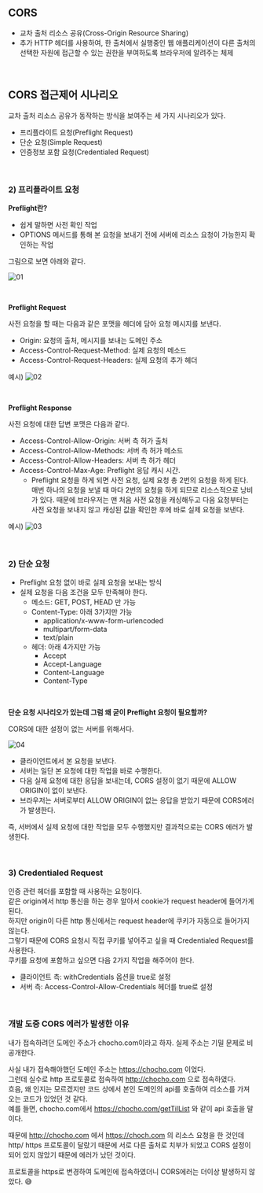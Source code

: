 ## CORS

- 교차 출처 리소스 공유(Cross-Origin Resource Sharing)
- 추가 HTTP 헤더를 사용하여, 한 출처에서 실행중인 웹 애플리케이션이 다른 출처의 선택한 자원에 접근할 수 있는 권한을 부여하도록 브라우저에 알려주는 체제

<br/>

## CORS 접근제어 시나리오

교차 출처 리소스 공유가 동작하는 방식을 보여주는 세 가지 시나리오가 있다.

- 프리플라이트 요청(Preflight Request)
- 단순 요청(Simple Request)
- 인증정보 포함 요청(Credentialed Request)

<br/>

### 2) 프리플라이트 요청

**Preflight란?**

- 쉽게 말하면 사전 확인 작업
- OPTIONS 메서드를 통해 본 요청을 보내기 전에 서버에 리소스 요청이 가능한지 확인하는 작업

그림으로 보면 아래와 같다.

![01](https://user-images.githubusercontent.com/52793122/144714226-7f1128ae-7ac7-4cc2-9cc1-574387b61dfb.png)

<br/>

**Preflight Request**

사전 요청을 할 때는 다음과 같은 포맷을 헤더에 담아 요청 메시지를 보낸다. 

- Origin: 요청의 출처, 메시지를 보내는 도메인 주소
- Access-Control-Request-Method: 실제 요청의 메소드
- Access-Control-Request-Headers: 실제 요청의 추가 헤더

예시)
![02](https://user-images.githubusercontent.com/52793122/144714227-654d4a36-b3ea-4ee9-b399-7af07421fe09.png)

<br/>

**Preflight Response**

사전 요청에 대한 답변 포맷은 다음과 같다. 

- Access-Control-Allow-Origin: 서버 측 허가 출처
- Access-Control-Allow-Methods: 서버 측 허가 메소드
- Access-Control-Allow-Headers: 서버 측 허가 헤더
- Access-Control-Max-Age: Preflight 응답 캐시 시간.
    - Preflight 요청을 하게 되면 사전 요청, 실제 요청 총 2번의 요청을 하게 된다.
    매번 하나의 요청을 보낼 때 마다 2번의 요청을 하게 되므로 리소스적으로 낭비가 있다. 
    때문에 브라우저는 맨 처음 사전 요청을 캐싱해두고 다음 요청부터는 사전 요청을 보내지 않고 캐싱된 값을 확인한 후에 바로 실제 요청을 보낸다.

예시)
![03](https://user-images.githubusercontent.com/52793122/144714228-73a42cdc-59e6-4e28-8824-e653b0f3f5ab.png)

<br/>

### 2) 단순 요청

- Preflight 요청 없이 바로 실제 요청을 보내는 방식
- 실제 요청을 다음 조건을 모두 만족해야 한다.
    - 메소드: GET, POST, HEAD 만 가능
    - Content-Type: 아래 3가지만 가능
        - application/x-www-form-urlencoded
        - multipart/form-data
        - text/plain
    - 헤더: 아래 4가지만 가능
        - Accept
        - Accept-Language
        - Content-Language
        - Content-Type

<br/>

**단순 요청 시나리오가 있는데 그럼 왜 굳이 Preflight 요청이 필요할까?**

CORS에 대한 설정이 없는 서버를 위해서다.

![04](https://user-images.githubusercontent.com/52793122/144714229-d4392468-7230-4596-8b22-da01d3013ff9.png)

- 클라이언트에서 본 요청을 보낸다.
- 서버는 일단 본 요청에 대한 작업을 바로 수행한다.
- 다음 실제 요청에 대한 응답을 보내는데, CORS 설정이 없기 때문에 ALLOW ORIGIN이 없이 보낸다.
- 브라우저는 서버로부터 ALLOW ORIGIN이 없는 응답을 받았기 때문에 CORS에러가 발생한다.

즉, 서버에서 실제 요청에 대한 작업을 모두 수행했지만 결과적으로는 CORS 에러가 발생한다. 

<br/>

### 3) Credentialed Request

인증 관련 헤더를 포함할 때 사용하는 요청이다. <br/>
같은 origin에서 http 통신을 하는 경우 알아서 cookie가 request header에 들어가게 된다. <br/>
하지만 origin이 다른 http 통신에서는 request header에 쿠키가 자동으로 들어가지 않는다. <br/>
그렇기 때문에 CORS 요청시 직접 쿠키를 넣어주고 싶을 때 Credentialed Request를 사용한다. <br/>
쿠키를 요청에 포함하고 싶으면 다음 2가지 작업을 해주어야 한다. 

- 클라이언트 측: withCredentials 옵션을 true로 설정
- 서버 측: Access-Control-Allow-Credentials 헤더를 true로 설정

<br/>

### 개발 도중 CORS 에러가 발생한 이유

내가 접속하려던 도메인 주소가 chocho.com이라고 하자. 실제 주소는 기밀 문제로 비공개한다. <br/>

사실 내가 접속해야했던 도메인 주소는 https://chocho.com 이었다. <br/>
그런데 실수로 http 프로토콜로 접속하여 http://chocho.com 으로 접속하였다. <br/>
흐음, 왜 인지는 모르겠지만 코드 상에서 본인 도메인의 api를 호출하여 리소스를 가져오는 코드가 있었던 것 같다. <br/>
예를 들면, chocho.com에서 https://chocho.com/getTilList 와 같이 api 호출을 말이다. 

때문에 http://chocho.com 에서 https://choch.com 의 리소스 요청을 한 것인데 http/ https 프로토콜이 달랐기 때문에 서로 다른 출처로 치부가 되었고 CORS 설정이 되어 있지 않았기 때문에 에러가 났던 것이다. 

프로토콜을 https로 변경하여 도메인에 접속하였더니 CORS에러는 더이상 발생하지 않았다. 😅